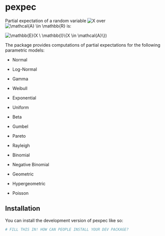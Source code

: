 
<!-- README.md is generated from README.Rmd. Please edit that file -->

# pexpec

<!-- badges: start -->
<!-- badges: end -->

Partial expectation of a random variable
![X](https://latex.codecogs.com/png.image?%5Cdpi%7B110%7D&space;%5Cbg_white&space;X "X")
over
![\\mathcal{A} \\in \\mathbb{R}](https://latex.codecogs.com/png.image?%5Cdpi%7B110%7D&space;%5Cbg_white&space;%5Cmathcal%7BA%7D%20%5Cin%20%5Cmathbb%7BR%7D "\mathcal{A} \in \mathbb{R}")
is:

![
\\mathbb{E}(X \\ \\mathbb{I}\\{X \\in \\mathcal{A}\\})
](https://latex.codecogs.com/png.image?%5Cdpi%7B110%7D&space;%5Cbg_white&space;%0A%5Cmathbb%7BE%7D%28X%20%5C%20%5Cmathbb%7BI%7D%5C%7BX%20%5Cin%20%5Cmathcal%7BA%7D%5C%7D%29%0A "
\mathbb{E}(X \ \mathbb{I}\{X \in \mathcal{A}\})
")

The package provides computations of partial expectations for the
following parametric models:

-   Normal

-   Log-Normal

-   Gamma

-   Weibull

-   Exponential

-   Uniform

-   Beta

-   Gumbel

-   Pareto

-   Rayleigh

-   Binomial

-   Negative Binomial

-   Geometric

-   Hypergeometric

-   Poisson

## Installation

You can install the development version of pexpec like so:

``` r
# FILL THIS IN! HOW CAN PEOPLE INSTALL YOUR DEV PACKAGE?
```
